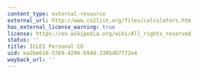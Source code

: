```yaml
---
content_type: external-resource
external_url: http://www.co2list.org/files/calculators.htm
has_external_license_warning: true
license: https://en.wikipedia.org/wiki/All_rights_reserved
status: ''
title: ICLEI Personal CO
uid: ea2be61b-5769-4296-b94d-3385db7f72e4
wayback_url: ''
---
```

